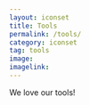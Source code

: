 ```yaml
---
layout: iconset
title: Tools
permalink: /tools/
category: iconset
tag: tools
image: 
imagelink: 
---
```


We love our tools! 


